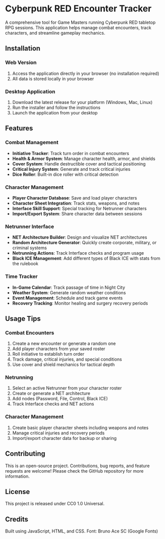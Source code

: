 # Cyberpunk RED Encounter Tracker

A comprehensive tool for Game Masters running Cyberpunk RED tabletop RPG sessions. This application helps manage combat encounters, track characters, and streamline gameplay mechanics.

## Installation

### Web Version
1. Access the application directly in your browser (no installation required)
2. All data is stored locally in your browser

### Desktop Application
1. Download the latest release for your platform (Windows, Mac, Linux)
2. Run the installer and follow the instructions
3. Launch the application from your desktop

## Features

### Combat Management
- **Initiative Tracker**: Track turn order in combat encounters
- **Health & Armor System**: Manage character health, armor, and shields
- **Cover System**: Handle destructible cover and tactical positioning
- **Critical Injury System**: Generate and track critical injuries
- **Dice Roller**: Built-in dice roller with critical detection

### Character Management
- **Player Character Database**: Save and load player characters
- **Character Sheet Integration**: Track stats, weapons, and notes
- **Interface Skill Support**: Special tracking for Netrunner characters
- **Import/Export System**: Share character data between sessions

### Netrunner Interface
- **NET Architecture Builder**: Design and visualize NET architectures
- **Random Architecture Generator**: Quickly create corporate, military, or criminal systems
- **Netrunning Actions**: Track Interface checks and program usage
- **Black ICE Management**: Add different types of Black ICE with stats from the rulebook

### Time Tracker
- **In-Game Calendar**: Track passage of time in Night City
- **Weather System**: Generate random weather conditions
- **Event Management**: Schedule and track game events
- **Recovery Tracking**: Monitor healing and surgery recovery periods

## Usage Tips

### Combat Encounters
1. Create a new encounter or generate a random one
2. Add player characters from your saved roster
3. Roll initiative to establish turn order
4. Track damage, critical injuries, and special conditions
5. Use cover and shield mechanics for tactical depth

### Netrunning
1. Select an active Netrunner from your character roster
2. Create or generate a NET architecture
3. Add nodes (Password, File, Control, Black ICE)
4. Track Interface checks and NET actions

### Character Management
1. Create basic player character sheets including weapons and notes
2. Manage critical injuries and recovery periods
3. Import/export character data for backup or sharing

## Contributing

This is an open-source project. Contributions, bug reports, and feature requests are welcome! Please check the GitHub repository for more information.

## License

This project is released under CC0 1.0 Universal.

## Credits

Built using JavaScript, HTML, and CSS.
Font: Bruno Ace SC (Google Fonts)